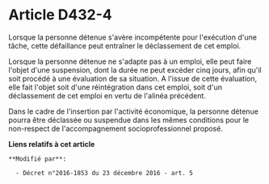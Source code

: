 # Article D432-4

Lorsque la personne détenue s'avère incompétente pour l'exécution d'une tâche, cette défaillance peut entraîner le
déclassement de cet emploi. 

Lorsque la personne détenue ne s'adapte pas à un emploi, elle peut faire l'objet d'une suspension, dont la durée ne peut
excéder cinq jours, afin qu'il soit procédé à une évaluation de sa situation. A l'issue de cette évaluation, elle fait
l'objet soit d'une réintégration dans cet emploi, soit d'un déclassement de cet emploi en vertu de l'alinéa précédent.

Dans le cadre de l'insertion par l'activité économique, la personne détenue pourra être déclassée ou suspendue dans les mêmes
conditions pour le non-respect de l'accompagnement socioprofessionnel proposé.

**Liens relatifs à cet article**

	**Modifié par**:

	  - Décret n°2016-1853 du 23 décembre 2016 - art. 5
